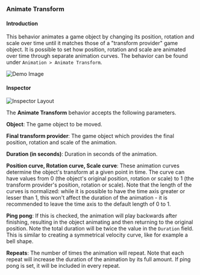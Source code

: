 ### Animate Transform
#### Introduction
This behavior animates a game object by changing its position, rotation and scale over time until it matches those of a "transform provider" game object. It is possible to set how position, rotation and scale are animated over time through separate animation curves.
The behavior can be found under `Animation > Animate Transform`.

![Demo Image](images/animate-transform-demo.gif "Animate Transform Demo")

#### Inspector
![Inspector Layout](images/animate-transform-inspector.png "Animate Transform Inspector")

The **Animate Transform** behavior accepts the following parameters.

**Object**: The game object to be moved.

**Final transform provider**: The game object which provides the final position, rotation and scale of the animation.

**Duration (in seconds)**: Duration in seconds of the animation.

**Position curve, Rotation curve, Scale curve**: These animation curves determine the object's transform at a given point in time. The curve can have values from 0 (the object's original position, rotation or scale) to 1 (the transform provider's position, rotation or scale). Note that the length of the curves is normalized: while it is possible to have the time axis greater or lesser than 1, this won't affect the duration of the animation - it is recommended to leave the time axis to the default length of 0 to 1.

**Ping pong**: If this is checked, the animation will play backwards after finishing, resulting in the object animating and then returning to the original position. Note the total duration will be twice the value in the `Duration` field. This is similar to creating a symmetrical velocity curve, like for example a bell shape.

**Repeats**: The number of times the animation will repeat. Note that each repeat will increase the duration of the animation by its full amount. If ping pong is set, it will be included in every repeat.
